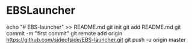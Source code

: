# EBSLauncher
echo "# EBS-launcher" >> README.md git init git add README.md git commit -m "first commit" git remote add origin https://github.com/sideofside/EBS-launcher.git git push -u origin master                 
